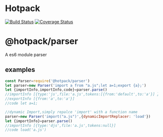 # Hotpack
[![Build Status](https://travis-ci.org/duhongwei/hotpack.svg?branch=master)](https://travis-ci.org/duhongwei/perser)
[![Coverage Status](https://coveralls.io/repos/github/duhongwei/hotpack/badge.svg?branch=master)](https://coveralls.io/github/duhongwei/parser?branch=master)

# @hotpack/parser #
A es6 module parser

## examples ##

```js
const Parser=require('@hotpack/parser')
let parser=new Parser('import a from "a.js";let a=1;export {a};')
let {importInfo,importInfo,code}=parser.parse()
//importInfo [{type:'js',file:'a.js',tokens:[{from:'default',to:'a'}] }]
//exportInfo [{from:'a',to:'a'}]
//code let a=1;

//dynamic Import,simply repalce 'import' with a function name
parser=new Parser('import("a.js")',{dynamicImportReplacer: 'load'})
let {importInfo}=parser.parse()
//importInfo [{type:'djs',file:'a.js',tokens:null}]
//code load('a.js')
```